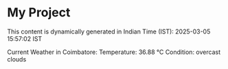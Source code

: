 # My Project

This content is dynamically generated in Indian Time (IST): 2025-03-05 15:57:02 IST


Current Weather in Coimbatore:
Temperature: 36.88 °C
Condition: overcast clouds
